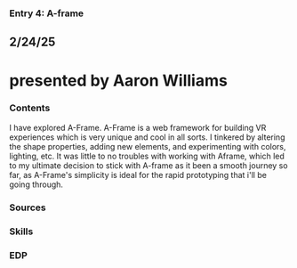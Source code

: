 ### Entry 4: A-frame
## 2/24/25
# presented by Aaron Williams

### Contents 
I have explored A-Frame. A-Frame is a web framework for building VR experiences which is very unique and cool in all sorts. I tinkered by altering the shape properties, adding new elements, and experimenting with colors, lighting, etc. It was little to no troubles with working with Aframe, which led to my ultimate decision to stick with A-frame as it been a smooth journey so far, as A-Frame's simplicity is ideal for the rapid prototyping that i'll be going through.


### Sources


### Skills


### EDP
